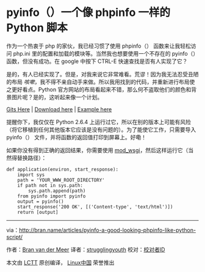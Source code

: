 pyinfo（）一个像 phpinfo 一样的 Python 脚本
================================================================================
作为一个热衷于 php 的家伙，我已经习惯了使用 phpinfo（） 函数来让我轻松访问 php.ini 里的配置和加载的模块等。当然我也想要使用一个不存在的 pyinfo（） 函数，但没有成功。在 google 中按下 CTRL-E 快速查找是否有人实现了它？

是的，有人已经实现了。但是，对我来说它非常难看。荒谬！因为我无法忍受丑陋的布局 *咳嗽*，我不得不亲自动手来做。所以我用找到的代码，并重新进行布局使之更好看点。Python 官方网站的布局看起来不错，那么何不盗取他们的颜色和背景图片呢？是的，这听起来像一个计划。

[Gits Here][1] | [Download here][2] | [Example here][3]

提醒你下，我仅仅在 Python 2.6.4 上运行过它，所以在别的版本上可能有风险（将它移植到任何其他版本它应该是没有问题的）。为了能使它工作，只需要导入 pyinfo（） 文件，并将函数的返回值打印到屏幕上。好嘞！

如果你没有得到正确的返回结果，你需要使用 [mod_wsgi][4]，然后这样运行它（当然得替换路径）：

```
def application(environ, start_response):
    import sys
    path = 'YOUR_WWW_ROOT_DIRECTORY'
    if path not in sys.path:
        sys.path.append(path)
    from pyinfo import pyinfo
    output = pyinfo()
    start_response('200 OK', [('Content-type', 'text/html')])
    return [output]
```
---

via：http://bran.name/articles/pyinfo-a-good-looking-phpinfo-like-python-script/

作者：[Bran van der Meer][a]
译者：[strugglingyouth](https://github.com/strugglingyouth)
校对：[校对者ID](https://github.com/校对者ID)

本文由 [LCTT](https://github.com/LCTT/TranslateProject) 原创编译，
[Linux中国](https://linux.cn/) 荣誉推出


[a]:http://bran.name/resume/
[1]:https://gist.github.com/951825#file_pyinfo.py
[2]:http://bran.name/dump/pyinfo.zip
[3]:http://bran.name/dump/pyinfo/index.py
[4]:http://code.google.com/p/modwsgi/
